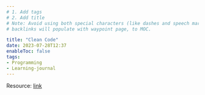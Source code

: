 ```yaml
---
# 1. Add tags
# 2. Add title
# Note: Avoid using both special characters (like dashes and speech marks) and ending in puncutations for both yaml title and note title.  
# backlinks will populate with waypoint page, to MOC. 

title: "Clean Code"
date: 2023-07-28T12:37
enableToc: false
tags:
- Programming
- Learning-journal
---
```


Resource: [link](https://blog.cleancoder.com/uncle-bob/2012/08/13/the-clean-architecture.html)

